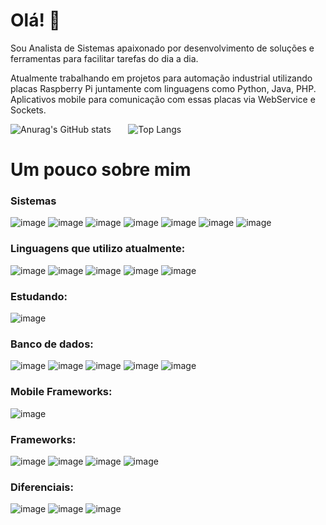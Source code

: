 # Olá! 👋

Sou Analista de Sistemas apaixonado por desenvolvimento de soluções e ferramentas para facilitar tarefas do dia a dia.

Atualmente trabalhando em projetos para automação industrial utilizando placas Raspberry Pi juntamente com linguagens como Python, Java, PHP. Aplicativos mobile para comunicação com essas placas via WebService e Sockets.

![Anurag's GitHub stats](https://github-readme-stats.vercel.app/api?username=leofabris&count_private=true&show_icons=true&theme=tokyonight)
&nbsp;&nbsp;&nbsp;&nbsp;&nbsp;&nbsp;![Top Langs](https://github-readme-stats.vercel.app/api/top-langs/?username=leofabris&layout=compact&theme=tokyonight)

# Um pouco sobre mim

### Sistemas

![image](https://img.shields.io/badge/Windows-0078D6?style=for-the-badge&logo=windows&logoColor=white)
![image](https://img.shields.io/badge/Linux-FCC624?style=for-the-badge&logo=linux&logoColor=black)
![image](https://img.shields.io/badge/Android-3DDC84?style=for-the-badge&logo=android&logoColor=white)
![image](https://img.shields.io/badge/iOS-000000?style=for-the-badge&logo=ios&logoColor=white)
![image](https://img.shields.io/badge/Ubuntu-E95420?style=for-the-badge&logo=ubuntu&logoColor=white)
![image](https://img.shields.io/badge/Debian-A81D33?style=for-the-badge&logo=debian&logoColor=white)
![image](https://img.shields.io/badge/OpenWrt-00B5E2?style=for-the-badge&logo=OpenWrt&logoColor=white)

### Linguagens que utilizo atualmente:

![image](https://img.shields.io/badge/Python-3776AB?style=for-the-badge&logo=python&logoColor=white)
![image](https://img.shields.io/badge/C-00599C?style=for-the-badge&logo=c&logoColor=white) 
![image](https://img.shields.io/badge/Java-ED8B00?style=for-the-badge&logo=java&logoColor=white)
![image](https://img.shields.io/badge/PHP-777BB4?style=for-the-badge&logo=php&logoColor=white)
![image](https://img.shields.io/badge/Dart-0175C2?style=for-the-badge&logo=dart&logoColor=white)

### Estudando:

![image](https://img.shields.io/badge/Laravel-FF2D20?style=for-the-badge&logo=laravel&logoColor=white)
  
### Banco de dados:

![image](https://img.shields.io/badge/MySQL-00000F?style=for-the-badge&logo=mysql&logoColor=white)
![image](https://img.shields.io/badge/PostgreSQL-316192?style=for-the-badge&logo=postgresql&logoColor=white)
![image](https://img.shields.io/badge/SQLite-07405E?style=for-the-badge&logo=sqlite&logoColor=white)
![image](https://img.shields.io/badge/Microsoft%20SQL%20Sever-CC2927?style=for-the-badge&logo=microsoft%20sql%20server&logoColor=white)
![image](https://img.shields.io/badge/MariaDB-003545?style=for-the-badge&logo=mariadb&logoColor=white)

### Mobile Frameworks:

![image](https://img.shields.io/badge/Flutter-02569B?style=for-the-badge&logo=flutter&logoColor=white)

### Frameworks:

![image](https://img.shields.io/badge/Bootstrap-563D7C?style=for-the-badge&logo=bootstrap&logoColor=white)
![image](https://img.shields.io/badge/.NET-512BD4?style=for-the-badge&logo=dotnet&logoColor=white)
![image](https://img.shields.io/badge/jQuery-0769AD?style=for-the-badge&logo=jquery&logoColor=white)
![image](https://img.shields.io/badge/Font_Awesome-339AF0?style=for-the-badge&logo=fontawesome&logoColor=white)

### Diferenciais:

![image](https://img.shields.io/badge/RASPBERRY%20PI-C51A4A.svg?&style=for-the-badge&logo=raspberry%20pi&logoColor=white)
![image](https://img.shields.io/badge/Shell_Script-121011?style=for-the-badge&logo=gnu-bash&logoColor=white)
![image](https://img.shields.io/badge/Git-F05032?style=for-the-badge&logo=git&logoColor=white)



